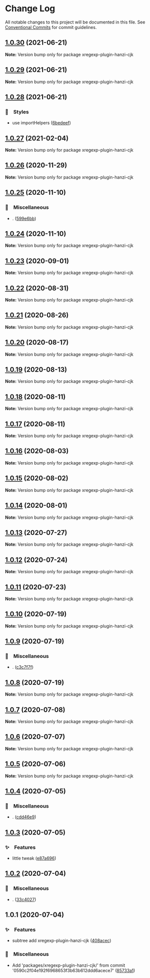 # Change Log

All notable changes to this project will be documented in this file.
See [Conventional Commits](https://conventionalcommits.org) for commit guidelines.

## [1.0.30](https://github.com/bluelovers/ws-regexp/compare/xregexp-plugin-hanzi-cjk@1.0.29...xregexp-plugin-hanzi-cjk@1.0.30) (2021-06-21)

**Note:** Version bump only for package xregexp-plugin-hanzi-cjk





## [1.0.29](https://github.com/bluelovers/ws-regexp/compare/xregexp-plugin-hanzi-cjk@1.0.28...xregexp-plugin-hanzi-cjk@1.0.29) (2021-06-21)

**Note:** Version bump only for package xregexp-plugin-hanzi-cjk





## [1.0.28](https://github.com/bluelovers/ws-regexp/compare/xregexp-plugin-hanzi-cjk@1.0.27...xregexp-plugin-hanzi-cjk@1.0.28) (2021-06-21)


### 💎　Styles

* use importHelpers ([6bedeef](https://github.com/bluelovers/ws-regexp/commit/6bedeefcb325c049cbdfaf3ba3fc3afa7140893d))





## [1.0.27](https://github.com/bluelovers/ws-regexp/compare/xregexp-plugin-hanzi-cjk@1.0.26...xregexp-plugin-hanzi-cjk@1.0.27) (2021-02-04)

**Note:** Version bump only for package xregexp-plugin-hanzi-cjk





## [1.0.26](https://github.com/bluelovers/ws-regexp/compare/xregexp-plugin-hanzi-cjk@1.0.25...xregexp-plugin-hanzi-cjk@1.0.26) (2020-11-29)

**Note:** Version bump only for package xregexp-plugin-hanzi-cjk





## [1.0.25](https://github.com/bluelovers/ws-regexp/compare/xregexp-plugin-hanzi-cjk@1.0.24...xregexp-plugin-hanzi-cjk@1.0.25) (2020-11-10)


### 🔖　Miscellaneous

* . ([599e6bb](https://github.com/bluelovers/ws-regexp/commit/599e6bb14bb2694b92edc63b005f682e13474697))





## [1.0.24](https://github.com/bluelovers/ws-regexp/compare/xregexp-plugin-hanzi-cjk@1.0.23...xregexp-plugin-hanzi-cjk@1.0.24) (2020-11-10)

**Note:** Version bump only for package xregexp-plugin-hanzi-cjk





## [1.0.23](https://github.com/bluelovers/ws-regexp/compare/xregexp-plugin-hanzi-cjk@1.0.22...xregexp-plugin-hanzi-cjk@1.0.23) (2020-09-01)

**Note:** Version bump only for package xregexp-plugin-hanzi-cjk





## [1.0.22](https://github.com/bluelovers/ws-regexp/compare/xregexp-plugin-hanzi-cjk@1.0.21...xregexp-plugin-hanzi-cjk@1.0.22) (2020-08-31)

**Note:** Version bump only for package xregexp-plugin-hanzi-cjk





## [1.0.21](https://github.com/bluelovers/ws-regexp/compare/xregexp-plugin-hanzi-cjk@1.0.20...xregexp-plugin-hanzi-cjk@1.0.21) (2020-08-26)

**Note:** Version bump only for package xregexp-plugin-hanzi-cjk





## [1.0.20](https://github.com/bluelovers/ws-regexp/compare/xregexp-plugin-hanzi-cjk@1.0.19...xregexp-plugin-hanzi-cjk@1.0.20) (2020-08-17)

**Note:** Version bump only for package xregexp-plugin-hanzi-cjk





## [1.0.19](https://github.com/bluelovers/ws-regexp/compare/xregexp-plugin-hanzi-cjk@1.0.18...xregexp-plugin-hanzi-cjk@1.0.19) (2020-08-13)

**Note:** Version bump only for package xregexp-plugin-hanzi-cjk





## [1.0.18](https://github.com/bluelovers/ws-regexp/compare/xregexp-plugin-hanzi-cjk@1.0.17...xregexp-plugin-hanzi-cjk@1.0.18) (2020-08-11)

**Note:** Version bump only for package xregexp-plugin-hanzi-cjk





## [1.0.17](https://github.com/bluelovers/ws-regexp/compare/xregexp-plugin-hanzi-cjk@1.0.16...xregexp-plugin-hanzi-cjk@1.0.17) (2020-08-11)

**Note:** Version bump only for package xregexp-plugin-hanzi-cjk





## [1.0.16](https://github.com/bluelovers/ws-regexp/compare/xregexp-plugin-hanzi-cjk@1.0.15...xregexp-plugin-hanzi-cjk@1.0.16) (2020-08-03)

**Note:** Version bump only for package xregexp-plugin-hanzi-cjk





## [1.0.15](https://github.com/bluelovers/ws-regexp/compare/xregexp-plugin-hanzi-cjk@1.0.14...xregexp-plugin-hanzi-cjk@1.0.15) (2020-08-02)

**Note:** Version bump only for package xregexp-plugin-hanzi-cjk





## [1.0.14](https://github.com/bluelovers/ws-regexp/compare/xregexp-plugin-hanzi-cjk@1.0.13...xregexp-plugin-hanzi-cjk@1.0.14) (2020-08-01)

**Note:** Version bump only for package xregexp-plugin-hanzi-cjk





## [1.0.13](https://github.com/bluelovers/ws-regexp/compare/xregexp-plugin-hanzi-cjk@1.0.12...xregexp-plugin-hanzi-cjk@1.0.13) (2020-07-27)

**Note:** Version bump only for package xregexp-plugin-hanzi-cjk





## [1.0.12](https://github.com/bluelovers/ws-regexp/compare/xregexp-plugin-hanzi-cjk@1.0.11...xregexp-plugin-hanzi-cjk@1.0.12) (2020-07-24)

**Note:** Version bump only for package xregexp-plugin-hanzi-cjk





## [1.0.11](https://github.com/bluelovers/ws-regexp/compare/xregexp-plugin-hanzi-cjk@1.0.10...xregexp-plugin-hanzi-cjk@1.0.11) (2020-07-23)

**Note:** Version bump only for package xregexp-plugin-hanzi-cjk





## [1.0.10](https://github.com/bluelovers/ws-regexp/compare/xregexp-plugin-hanzi-cjk@1.0.9...xregexp-plugin-hanzi-cjk@1.0.10) (2020-07-19)

**Note:** Version bump only for package xregexp-plugin-hanzi-cjk





## [1.0.9](https://github.com/bluelovers/ws-regexp/compare/xregexp-plugin-hanzi-cjk@1.0.8...xregexp-plugin-hanzi-cjk@1.0.9) (2020-07-19)


### 🔖　Miscellaneous

* . ([c3c7f7f](https://github.com/bluelovers/ws-regexp/commit/c3c7f7fc30adc9cd3fc116cc5cf11a0cc0911e16))





## [1.0.8](https://github.com/bluelovers/ws-regexp/compare/xregexp-plugin-hanzi-cjk@1.0.7...xregexp-plugin-hanzi-cjk@1.0.8) (2020-07-19)

**Note:** Version bump only for package xregexp-plugin-hanzi-cjk





## [1.0.7](https://github.com/bluelovers/ws-regexp/compare/xregexp-plugin-hanzi-cjk@1.0.6...xregexp-plugin-hanzi-cjk@1.0.7) (2020-07-08)

**Note:** Version bump only for package xregexp-plugin-hanzi-cjk





## [1.0.6](https://github.com/bluelovers/ws-regexp/compare/xregexp-plugin-hanzi-cjk@1.0.5...xregexp-plugin-hanzi-cjk@1.0.6) (2020-07-07)

**Note:** Version bump only for package xregexp-plugin-hanzi-cjk





## [1.0.5](https://github.com/bluelovers/ws-regexp/compare/xregexp-plugin-hanzi-cjk@1.0.4...xregexp-plugin-hanzi-cjk@1.0.5) (2020-07-06)

**Note:** Version bump only for package xregexp-plugin-hanzi-cjk





## [1.0.4](https://github.com/bluelovers/ws-regexp/compare/xregexp-plugin-hanzi-cjk@1.0.3...xregexp-plugin-hanzi-cjk@1.0.4) (2020-07-05)


### 🔖　Miscellaneous

* . ([cdd46e9](https://github.com/bluelovers/ws-regexp/commit/cdd46e9c06c49e19a6912962aef6be1716056cc0))





## [1.0.3](https://github.com/bluelovers/ws-regexp/compare/xregexp-plugin-hanzi-cjk@1.0.2...xregexp-plugin-hanzi-cjk@1.0.3) (2020-07-05)


### ✨　Features

* little tweak ([e87a696](https://github.com/bluelovers/ws-regexp/commit/e87a69604ddcb33866c3f5fd0442fc6c6b702276))





## [1.0.2](https://github.com/bluelovers/ws-regexp/compare/xregexp-plugin-hanzi-cjk@1.0.1...xregexp-plugin-hanzi-cjk@1.0.2) (2020-07-04)


### 🔖　Miscellaneous

* . ([33c4027](https://github.com/bluelovers/ws-regexp/commit/33c4027bd7e8653f0384c9e8dcddc6ba4ace2f1c))





## 1.0.1 (2020-07-04)


### ✨　Features

* subtree add xregexp-plugin-hanzi-cjk ([408acec](https://github.com/bluelovers/ws-regexp/commit/408acec50b7e7cd2bada2f348aad3a8c703acfba))


### 🔖　Miscellaneous

* Add 'packages/xregexp-plugin-hanzi-cjk/' from commit '0590c2f04e192f6968653f3b63b612ddd6acece7' ([85733a1](https://github.com/bluelovers/ws-regexp/commit/85733a1e1663393665e6f392866e13905a7007df))
